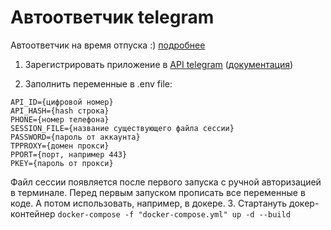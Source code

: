 # Автоответчик telegram

Автоответчик на время отпуска :) [подробнее](https://medium.com/@jiayu./automatic-replies-for-telegram-85075f28321)

1. Зарегистрировать приложение в [API telegram](https://my.telegram.org/apps) ([документация](https://core.telegram.org/api/obtaining_api_id))

2. Заполнить переменные в .env file:
```
API_ID={цифровой номер}
API_HASH={hash строка}
PHONE={номер телефона}
SESSION_FILE={название существующего файла сессии}
PASSWORD={пароль от аккаунта}
TPPROXY={домен прокси}
PPORT={порт, например 443}
PKEY={пароль от прокси}
```
Файл сессии появляется после первого запуска с ручной авторизацией в терминале. Перед первым запуском прописать все переменные в коде. А потом использовать, например, в докере.
3. Стартануть докер-контейнер
`docker-compose -f "docker-compose.yml" up -d --build`

